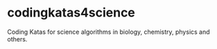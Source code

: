 codingkatas4science
===================

Coding Katas for science algorithms in biology, chemistry, physics and others.
